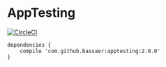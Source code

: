 # AppTesting

[![CircleCI](https://circleci.com/gh/bassaer/AppTesting/tree/master.svg?style=svg)](https://circleci.com/gh/bassaer/AppTesting/tree/master)

```
dependencies {
    compile 'com.github.bassaer:apptesting:2.0.0'
}
```
